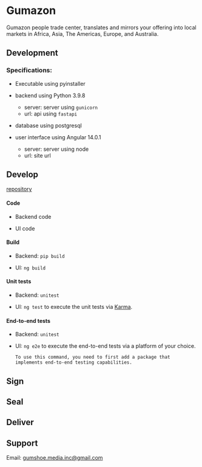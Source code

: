 # Gumazon

Gumazon people trade center, translates and mirrors your offering into local markets in Africa, Asia, The Americas, Europe, and Australia.

## Development

### Specifications:

- Executable using pyinstaller


- backend using Python 3.9.8
    - server: server using `gunicorn`
    - url: api using `fastapi`


- database using postgresql


- user interface using Angular 14.0.1
    - server: server using node
    - url: site url


## Develop

[repository](https://github.com/gumshoe00/gumazoncontainer/tree/main)


#### Code

- Backend code


- UI code


#### Build

- Backend: `pip build`


- UI: `ng build`


#### Unit tests

- Backend: `unitest`


- UI: `ng test` to execute the unit tests via [Karma](https://karma-runner.github.io).


#### End-to-end tests

- Backend: `unitest`


- UI:  `ng e2e` to execute the end-to-end tests via a platform of your choice.

  `To use this command, you need to first add a package that implements end-to-end testing capabilities.`


## Sign

## Seal

## Deliver


## Support

Email: gumshoe.media.inc@gmail.com
